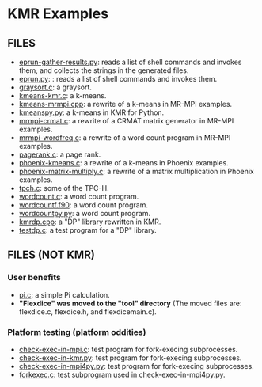 # KMR Examples

## FILES

* [eprun-gather-results.py](eprun-gather-results.py): reads a list of
  shell commands and invokes them, and collects the strings in the
  generated files.
* [eprun.py](eprun.py): : reads a list of shell commands and invokes
  them.
* [graysort.c](graysort.c): a graysort.
* [kmeans-kmr.c](kmeans-kmr.c): a k-means.
* [kmeans-mrmpi.cpp](kmeans-mrmpi.cpp): a rewrite of a k-means in
  MR-MPI examples.
* [kmeanspy.py](kmeanspy.py): a k-means in KMR for Python.
* [mrmpi-crmat.c](mrmpi-crmat.c): a rewrite of a CRMAT matrix
  generator in MR-MPI examples.
* [mrmpi-wordfreq.c](mrmpi-wordfreq.c): a rewrite of a word count
  program in MR-MPI examples.
* [pagerank.c](pagerank.c): a page rank.
* [phoenix-kmeans.c](phoenix-kmeans.c): a rewrite of a k-means in
  Phoenix examples.
* [phoenix-matrix-multiply.c](phoenix-matrix-multiply.c): a rewrite of
  a matrix multiplication in Phoenix examples.
* [tpch.c](tpch.c): some of the TPC-H.
* [wordcount.c](wordcount.c): a word count program.
* [wordcountf.f90](wordcountf.f90): a word count program.
* [wordcountpy.py](wordcountpy.py): a word count program.
* [kmrdp.cpp](kmrdp.cpp): a "DP" library rewritten in KMR.
* [testdp.c](testdp.c): a test program for a "DP" library.

## FILES (NOT KMR)

### User benefits

* [pi.c](pi.c): a simple Pi calculation.
* **"Flexdice" was moved to the "tool" directory** (The moved files
  are: flexdice.c, flexdice.h, and flexdicemain.c).

### Platform testing (platform oddities)

* [check-exec-in-mpi.c](check-exec-in-mpi.c): test program for
  fork-execing subprocesses.
* [check-exec-in-kmr.py](check-exec-in-kmr.py): test program for
  fork-execing subprocesses.
* [check-exec-in-mpi4py.py](check-exec-in-mpi4py.py): test program for
  fork-execing subprocesses.
* [forkexec.c](forkexec.c): test subprogram used in check-exec-in-mpi4py.py.
